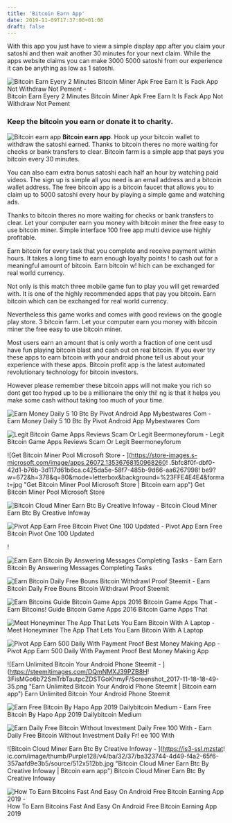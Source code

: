 ```yaml
---
title: 'Bitcoin Earn App'
date: 2019-11-09T17:37:00+01:00
draft: false
---
```


With this app you just have to view a simple display app after you claim your satoshi and then wait another 30 minutes for your next claim. While the apps website claims you can make 3000 5000 satoshi from our experience it can be anything as low as 1 satoshi.

![Bitcoin Earn Eyery 2 Minutes Bitcoin Miner Apk Free Earn It Is Fack App Not Withdraw Not Pement - ](https://i.ytimg.com/vi/EVnLGkJWI9E/maxresdefault.jpg "Bitcoin Earn Eyery 2 Minutes Bitcoin Miner Apk Free Earn It Is Fack App Not Withdraw Not Pement | Bitcoin earn app") Bitcoin Earn Eyery 2 Minutes Bitcoin Miner Apk Free Earn It Is Fack App Not Withdraw Not Pement

### Keep the bitcoin you earn or donate it to charity.

![Bitcoin earn app](https://cdn.apk-cloud.com/detail/screenshot/ii-uTN78w5ajP0E7P24ymTIxY3VOAQ-w8sd1crKtHMw_rj1XHtrmAeQPd3LtsJ33ag=h900.png "Bitcoin earn app")  **Bitcoin earn app**. Hook up your bitcoin wallet to withdraw the satoshi earned. Thanks to bitcoin theres no more waiting for checks or bank transfers to clear. Bitcoin farm is a simple app that pays you bitcoin every 30 minutes.

You can also earn extra bonus satoshi each half an hour by watching paid videos. The sign up is simple all you need is an email address and a bitcoin wallet address. The free bitcoin app is a bitcoin faucet that allows you to claim up to 5000 satoshi every hour by playing a simple game and watching ads.

Thanks to bitcoin theres no more waiting for checks or bank transfers to clear. Let your computer earn you money with bitcoin miner the free easy to use bitcoin miner. Simple interface 100 free app multi device use highly profitable.

Earn bitcoin for every task that you complete and receive payment within hours. It takes a long time to earn enough loyalty points ! to cash out for a meaningful amount of bitcoin. Earn bitcoin w! hich can be exchanged for real world currency.

Not only is this match three mobile game fun to play you will get rewarded with. It is one of the highly recommended apps that pay you bitcoin. Earn bitcoin which can be exchanged for real world currency.

Nevertheless this game works and comes with good reviews on the google play store. 3 bitcoin farm. Let your computer earn you money with bitcoin miner the free easy to use bitcoin miner.

Most users earn an amount that is only worth a fraction of one cent usd have fun playing bitcoin blast and cash out on real bitcoin. If you ever try these apps to earn bitcoin with your android phone tell us about your experience with these apps. Bitcoin profit app is the latest automated revolutionary technology for bitcoin investors.

However please remember these bitcoin apps will not make you rich so dont get too hyped up to be a millionaire the only thi! ng is that it helps you make some cash without taking too much of your time.

![Earn Money Daily 5 10 Btc By Pivot Android App Mybestwares Com - ](https://3.bp.blogspot.com/-53y_Eyzp2m8/W6e2XqiAZ3I/AAAAAAAAAFA/KovcrsW1rM09D1GeFUTL4jXqO7SskP0UwCEwYBhgL/s1600/42424722_2225247444425563_1982545410501115904_o.jpg "Earn Money Daily 5 10 Btc By Pivot Android App Mybestwares Com | Bitcoin earn app") Earn Money Daily 5 10 Btc By Pivot Android App Mybestwares Com

![Legit Bitcoin Game Apps Reviews Scam Or Legit Beermoneyforum - ](https://www.beermoneyforum.com/attachments/3552/ "Legit Bitcoin Game Apps Reviews Scam Or Legit Beermoneyforum | Bitcoin earn app") Legit Bitcoin Game Apps Reviews Scam Or Legit Beermoneyforum

![Get Bitcoin Miner Pool Microsoft Store - ](https://store-images.s-microsoft.com/image/apps.26072.13536768150968260!   .5bfc8f0f-dbf0-42d1-b76b-3d117d61b6ca.c425da5e-58f7-485b-9d66-aa6267998!   be9?w=672&h=378&q=80&mode=letterbox&background=%23FFE4E4E4&format=jpg "Get Bitcoin Miner Pool Microsoft Store | Bitcoin earn app") Get Bitcoin Miner Pool Microsoft Store

![Bitcoin Cloud Miner Earn Btc By Creative Infoway - ](https://is3-ssl.mzstatic.com/image/thumb/Purple118/v4/0d/06/40/0d0640a0-4f74-fb3d-633d-77520c4983a8/pr_source.jpg/750x750bb.jpeg "Bitcoin Cloud Miner Earn Btc By Creative Infoway | Bitcoin earn app") Bitcoin Cloud Miner Earn Btc By Creative Infoway

![Pivot App Earn Free Bitcoin Pivot One 100 Updated - ](http://howcoinswork.com/wp-content/uploads/2018/10/pivot-app-1.jpg "Pivot App Earn Free Bitcoin Pivot One 100 Updated | Bitcoin earn app") Pivot App Earn Free Bitcoin Pivot One 100 Updated

!

![Earn Earn Bitcoin By Answering Messages Completing Tasks - ](https://static.earn.com/img/landing/landing_phone_1.gif "Earn Earn Bitcoin By Answering Messages Completing Tasks | Bitcoin earn app") Earn Earn Bitcoin By Answering Messages Completing Tasks

![Earn Bitcoin Daily Free Bouns Bitcoin Withdrawl Proof Steemit - ](https://cdn.steemitimages.com/DQmYNP37Chx6aHeX9kxKTEtUbdy9bqKzKwMYVdrikVPHTSg/20181002_125559.jpg "Earn Bitcoin Daily Free Bouns Bitcoin Withdrawl Proof Steemit | Bitcoin earn app") Earn Bitcoin Daily Free Bouns Bitcoin Withdrawl Proof Steemit

![Earn Bitcoins Guide Bitcoin Game Apps 2016 Bitcoin Game Apps That - ](http://1.bp.blogspot.com/-acJzvritsgE/VpACS2Uk2AI/AAAAAAAAADs/Woc9IgpMpr8/s1600/Earn%2BBitcoin%2BGuide%2BHeader.png "Earn Bitcoins Guide Bitcoin Game!    Apps 2016 Bitcoin Game Apps That | Bitcoin earn app") Earn Bitcoins! Guide Bitcoin Game Apps 2016 Bitcoin Game Apps That

![Meet Honeyminer The App That Lets You Earn Bitcoin With A Laptop - ](https://static.coindesk.com/wp-content/uploads/2018/07/shutterstock_1017628444-860x430.jpg "Meet Honeyminer The App That Lets You Earn Bitcoin With A Laptop | Bitcoin earn app") Meet Honeyminer The App That Lets You Earn Bitcoin With A Laptop

![Pivot App Earn 500 Daily With Payment Proof Best Money Making App - ](https://3.bp.blogspot.com/-uag20x4_JNA/W7RyJjUrkPI/AAAAAAAAAg0/jBe3_CUuQyc2jLL9-lpc70WhWf7ILlZiQCEwYBhgL/s1600/Screenshot_2018-10-03-12-13-11-627_top.pivot.community.png "Pivot App Earn 500 Daily With Payment Proof Best Money Making App | Bitcoin earn app") Pivot App Earn 500 Daily With Payment Proof Best Money Making App

![Earn Unlimited Bitcoin Your Android Phone Steemit - ](https://steemitimages.com/DQmNMXJ39PZB8H!   3FisMGo6b72SmTrbTautpcZDSTGoKhmyF/Screenshot_2017-11-18-18-49-35.png "Earn Unlimited Bitcoin Your Android Phone Steemit | Bitcoin earn app") Earn Unlimited Bitcoin Your Android Phone Steemit

![Earn Free Bitcoin By Hapo App 2019 Dailybitcoin Medium - ](https://miro.medium.com/max/754/1*8tzvDaCp4fXcy8Vwus1Oig.jpeg "Earn Free Bitcoin By Hapo App 2019 Dailybitcoin Medium | Bitcoin earn app") Earn Free Bitcoin By Hapo App 2019 Dailybitcoin Medium

![Earn Daily Free Bitcoin Without Investment Daily Free 100 With - ](http://wtokensw.com/wp-content/uploads/2018/10/ccryptafoto1538812897_maxresdefault-1024x576.jpg "Earn Daily Free Bitcoin Without Investment Daily Free 100 With | Bitcoin earn app") Earn Daily Free Bitcoin Without Investment Daily Fr! ee 100 With

![Bitcoin Cloud Miner Earn Btc By Creative Infoway - ](https://is3-ssl.mzstat!   ic.com/image/thumb/Purple128/v4/ba/32/37/ba323744-4d49-f4a2-65f6-357aafd9e3b5/source/512x512bb.jpg "Bitcoin Cloud Miner Earn Btc By Creative Infoway | Bitcoin earn app") Bitcoin Cloud Miner Earn Btc By Creative Infoway

![How To Earn Bitcoins Fast And Easy On Android Free Bitcoin Earning App 2019 - ](https://i.ytimg.com/vi/VQSJBmqcc_g/maxresdefault.jpg "How To Earn Bitcoins Fast And Easy On Android Free Bitcoin Earning App 2019 | Bitcoin earn app") How To Earn Bitcoins Fast And Easy On Android Free Bitcoin Earning App 2019